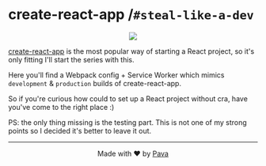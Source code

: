 # create-react-app /`#steal-like-a-dev`

<p align="center">
  <a href="https://facebook.github.io/create-react-app/">
    <img src="https://raw.githubusercontent.com/iampava/steal-like-a-dev/master/_assets/create-react-app.png" />
  </a>
</p>


[create-react-app](https://facebook.github.io/create-react-app/) is the most popular way of starting a React project, so it's only fitting I'll start the series with this.

Here you'll find a Webpack config + Service Worker which mimics `development` & `production` builds of create-react-app.

So if you're curious how could to set up a React project without cra, have you've come to the right place :)

PS: the only thing missing is the testing part. This is not one of my strong points so I decided it's better to leave it out.

<hr/>

<p align="center"> Made with ❤ by <a href="https://iampava.com"> Pava </a></p>
